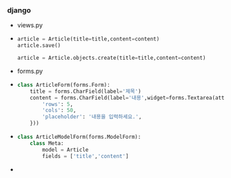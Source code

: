 ### django

* views.py

* ```python
  article = Article(title=title,content=content)
  article.save()
  
  article = Article.objects.create(title=title,content=content)
  ```





* forms.py

* ```python
  class ArticleForm(forms.Form):
      title = forms.CharField(label='제목')
      content = forms.CharField(label='내용',widget=forms.Textarea(attrs={
          'rows': 5,
          'cols': 50,
          'placeholder': '내용을 입력하세요.',
      }))
  ```

* ```python
  class ArticleModelForm(forms.ModelForm):
      class Meta:
          model = Article
          fields = ['title','content']
  ```

* 